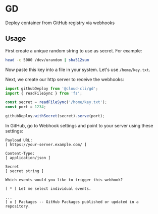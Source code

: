 # GD

Deploy container from GitHub registry via webhooks

## Usage

First create a unique random string to use as secret. For example:

```bash
head -c 5000 /dev/urandom | sha512sum
```

Now paste this key into a file in your system. Let's use `/home/key.txt`.

Next, we create our http server to receive the webhooks:

```ts
import githubDeploy from '@cloud-cli/gd';
import { readFileSync } from 'fs';

const secret = readFileSync('/home/key.txt');
const port = 1234;

githubDeploy.withSecret(secret).serve(port);
```

In GitHub, go to Webhook settings and point to your server using these settings:

```
Payload URL:
[ https://your-server.example.com/ ]

Content-Type:
[ application/json ]

Secret
[ secret string ]

Which events would you like to trigger this webhook?

[ * ] Let me select individual events.

...
[ x ] Packages -- GitHub Packages published or updated in a repository.

```